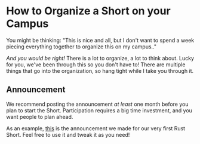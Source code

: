 # How to Organize a Short on your Campus 
You might be thinking: "This is nice and all, but I don't want to spend a week piecing everything together to organize this on my campus.."

_And you would be right!_ There is a lot to organize, a lot to think about. Lucky for you, we've been through this so you don't have to! There are multiple things that go into the organization, so hang tight while I take you through it.



## Announcement
We recommend posting the announcement _at least_ one month before you plan to start the Short. Participation requires a big time investment, and you want people to plan ahead.

As an example, [this](examples/ANNOUNCEMENT.md) is the announcement we made for our very first Rust Short. Feel free to use it and tweak it as you need!

